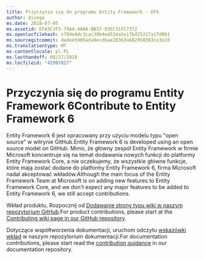 ```yaml
---
title: Przyczynia się do programu Entity Framework - EF6
author: divega
ms.date: 2018-07-05
ms.assetid: EFA3C3F5-79A4-4A0A-BB37-035C31FC7372
ms.openlocfilehash: c784e4dc3cac39b4ed534a5e1fbd25217a1fd0b1
ms.sourcegitcommit: dadee5905ada9ecdbae28363a682950383ce3e10
ms.translationtype: MT
ms.contentlocale: pl-PL
ms.lasthandoff: 08/27/2018
ms.locfileid: "42997827"
---
```

# <a name="contribute-to-entity-framework-6"></a><span data-ttu-id="c1d73-102">Przyczynia się do programu Entity Framework 6</span><span class="sxs-lookup"><span data-stu-id="c1d73-102">Contribute to Entity Framework 6</span></span>
<span data-ttu-id="c1d73-103">Entity Framework 6 jest opracowany przy użyciu modelu typu "open source" w witrynie GitHub.</span><span class="sxs-lookup"><span data-stu-id="c1d73-103">Entity Framework 6 is developed using an open source model on GitHub.</span></span> <span data-ttu-id="c1d73-104">Mimo, że główny zespół Entity Framework w firmie Microsoft koncentruje się na temat dodawania nowych funkcji do platformy Entity Framework Core, a nie oczekujemy, że wszystkie główne funkcje, które mają zostać dodane do platformy Entity Framework 6, firma Microsoft nadal akceptować wkładów.</span><span class="sxs-lookup"><span data-stu-id="c1d73-104">Although the main focus of the Entity Framework Team at Microsoft is on adding new features to Entity Framework Core, and we don't expect any major features to be added to Entity Framework 6, we still accept contributions.</span></span>

<span data-ttu-id="c1d73-105">Wkład produktu, Rozpocznij od [Dodawanie strony typu wiki w naszym repozytorium GitHub](https://github.com/aspnet/EntityFramework6/wiki/Contributing).</span><span class="sxs-lookup"><span data-stu-id="c1d73-105">For product contributions, please start at the [Contributing wiki page in our GitHub repository](https://github.com/aspnet/EntityFramework6/wiki/Contributing).</span></span>

<span data-ttu-id="c1d73-106">Dotyczące współtworzenia dokumentacji, uruchom odczytu [wskazówki wkład](https://github.com/aspnet/EntityFramework.Docs/blob/master/CONTRIBUTING.md) w naszym repozytorium dokumentacji.</span><span class="sxs-lookup"><span data-stu-id="c1d73-106">For documentation contributions, please start read the [contribution guidance](https://github.com/aspnet/EntityFramework.Docs/blob/master/CONTRIBUTING.md) in our documentation repository.</span></span>
